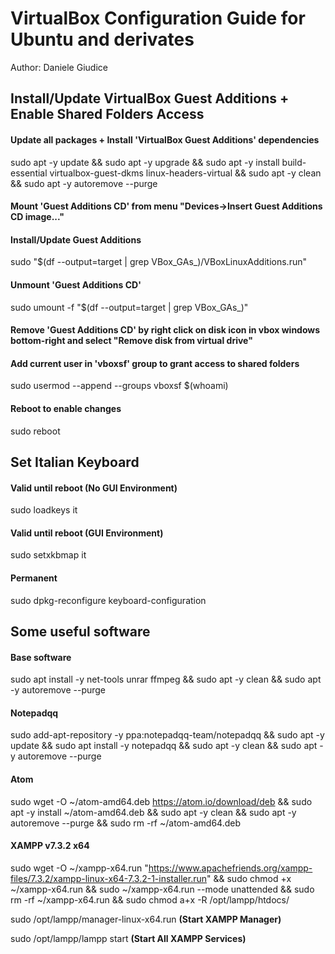 # VirtualBox Configuration Guide for Ubuntu and derivates

Author: Daniele Giudice

## Install/Update VirtualBox Guest Additions + Enable Shared Folders Access

#### Update all packages + Install 'VirtualBox Guest Additions' dependencies
sudo apt -y update && sudo apt -y upgrade && sudo apt -y install build-essential virtualbox-guest-dkms linux-headers-virtual && sudo apt -y clean && sudo apt -y autoremove --purge

#### Mount 'Guest Additions CD' from menu "Devices->Insert Guest Additions CD image..."

#### Install/Update Guest Additions
sudo "$(df --output=target | grep VBox_GAs_)/VBoxLinuxAdditions.run"

#### Unmount 'Guest Additions CD'
sudo umount -f "$(df --output=target | grep VBox_GAs_)"

#### Remove 'Guest Additions CD' by right click on disk icon in vbox windows bottom-right and select "Remove disk from virtual drive"

#### Add current user in 'vboxsf' group to grant access to shared folders
sudo usermod --append --groups vboxsf $(whoami)

#### Reboot to enable changes
sudo reboot

## Set Italian Keyboard

#### Valid until reboot (No GUI Environment)
sudo loadkeys it

#### Valid until reboot (GUI Environment)
sudo setxkbmap it

#### Permanent
sudo dpkg-reconfigure keyboard-configuration

## Some useful software

#### Base software
sudo apt install -y net-tools unrar ffmpeg && sudo apt -y clean && sudo apt -y autoremove --purge

#### Notepadqq
sudo add-apt-repository -y ppa:notepadqq-team/notepadqq && sudo apt -y update && sudo apt install -y notepadqq && sudo apt -y clean && sudo apt -y autoremove --purge

#### Atom
sudo wget -O ~/atom-amd64.deb https://atom.io/download/deb && sudo apt -y install ~/atom-amd64.deb && sudo apt -y clean && sudo apt -y autoremove --purge && sudo rm -rf ~/atom-amd64.deb

#### XAMPP v7.3.2 x64
sudo wget -O ~/xampp-x64.run "https://www.apachefriends.org/xampp-files/7.3.2/xampp-linux-x64-7.3.2-1-installer.run" && sudo chmod +x ~/xampp-x64.run && sudo ~/xampp-x64.run --mode unattended && sudo rm -rf ~/xampp-x64.run && sudo chmod a+x -R /opt/lampp/htdocs/

sudo /opt/lampp/manager-linux-x64.run **(Start XAMPP Manager)**

sudo /opt/lampp/lampp start **(Start All XAMPP Services)**
